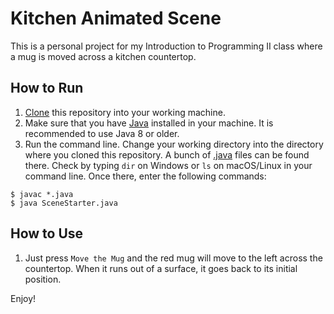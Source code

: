 # Kitchen Animated Scene

This is a personal project for my Introduction to Programming II class where a mug is moved across a kitchen countertop.

## How to Run

1. [Clone](https://docs.github.com/en/repositories/creating-and-managing-repositories/cloning-a-repository) this repository into your working machine.
2. Make sure that you have [Java](https://www.oracle.com/java/technologies/downloads/) installed in your machine. It is recommended to use Java 8 or older.
3. Run the command line. Change your working directory into the directory where you cloned this repository. A bunch of [.java]() files can be found there. Check by typing `dir` on Windows or `ls` on macOS/Linux in your command line. Once there, enter the following commands:

```console
$ javac *.java
$ java SceneStarter.java
```

## How to Use

1. Just press `Move the Mug` and the red mug will move to the left across the countertop. When it runs out of a surface, it goes back to its initial position.

Enjoy! 
